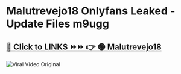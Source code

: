 
 # Malutrevejo18 Onlyfans Leaked - Update Files m9ugg

## <h2><a href="https://clipsfans.com/Malutrevejo18&ref=git">🔗 Click to LINKS ⏩⏩ 👉 🟢 Malutrevejo18 </a></h2>

<a href="https://clipsfans.com/Malutrevejo18&ref=git" rel="nofollow" data-target="animated-image.originalLink"><img src="https://i.ibb.co.com/xMMVF88/686577567.gif" alt="Viral Video Original" style="max-width: 100%; display: inline-block;" data-target="animated-image.originalImage"></a>

